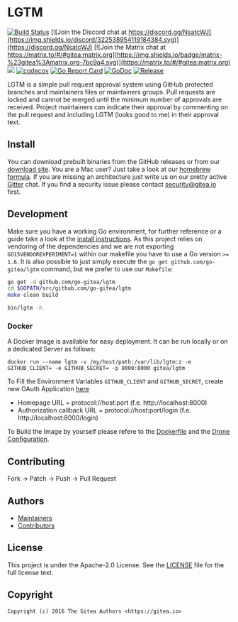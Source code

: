 # LGTM

[![Build Status](https://drone.gitea.io/api/badges/go-gitea/lgtm/status.svg)](https://drone.gitea.io/go-gitea/lgtm)
[![Join the Discord chat at https://discord.gg/NsatcWJ](https://img.shields.io/discord/322538954119184384.svg)](https://discord.gg/NsatcWJ)
[![Join the Matrix chat at https://matrix.to/#/#gitea:matrix.org](https://img.shields.io/badge/matrix-%23gitea%3Amatrix.org-7bc9a4.svg)](https://matrix.to/#/#gitea:matrix.org)
[![](https://images.microbadger.com/badges/image/gitea/lgtm.svg)](https://microbadger.com/images/gitea/lgtm "Get your own image badge on microbadger.com")
[![codecov](https://codecov.io/gh/go-gitea/lgtm/branch/master/graph/badge.svg)](https://codecov.io/gh/go-gitea/lgtm)
[![Go Report Card](https://goreportcard.com/badge/code.gitea.io/gitea)](https://goreportcard.com/report/code.gitea.io/gitea)
[![GoDoc](https://godoc.org/code.gitea.io/gitea?status.svg)](https://godoc.org/code.gitea.io/gitea)
[![Release](https://github-release-version.herokuapp.com/github/go-gitea/lgtm/release.svg?style=flat)](https://github.com/go-gitea/lgtm/releases/latest)

LGTM is a simple pull request approval system using GitHub protected branches
and maintainers files or maintainers groups. Pull requests are locked and cannot
be merged until the minimum number of approvals are received. Project
maintainers can indicate their approval by commenting on the pull request and
including LGTM (looks good to me) in their approval text.

## Install

You can download prebuilt binaries from the GitHub releases or from our
[download site](https://dl.gitea.io/lgtm). You are a Mac user? Just take
a look at our [homebrew formula](https://github.com/go-gitea/homebrew-gitea).
If you are missing an architecture just write us on our pretty active
[Gitter](https://gitter.im/go-gitea/lgtm) chat. If you find a security issue
please contact security@gitea.io first.

## Development

Make sure you have a working Go environment, for further reference or a guide
take a look at the [install instructions](http://golang.org/doc/install.html).
As this project relies on vendoring of the dependencies and we are not
exporting `GO15VENDOREXPERIMENT=1` within our makefile you have to use a Go
version `>= 1.6`. It is also possible to just simply execute the
`go get github.com/go-gitea/lgtm` command, but we prefer to use our `Makefile`:

```bash
go get -d github.com/go-gitea/lgtm
cd $GOPATH/src/github.com/go-gitea/lgtm
make clean build

bin/lgtm -h
```

### Docker

A Docker Image is available for easy deployment. It can be run locally or on a dedicated Server as follows:

```
docker run --name lgtm -v /my/host/path:/var/lib/lgtm:z -e GITHUB_CLIENT= -e GITHUB_SECRET= -p 8000:8000 gitea/lgtm
```

To Fill the Environment Variables `GITHUB_CLIENT` and `GITHUB_SECRET`, create new OAuth Application [here](https://github.com/settings/applications/new)

* Homepage URL = protocol://host:port (f.e. http://localhost:8000)
* Authorization callback URL = protocol://host:port/login (f.e. http://localhost:8000/login)


To Build the Image by yourself please refere to the [Dockerfile](https://github.com/go-gitea/lgtm/blob/master/Dockerfile) and the [Drone Configuration](https://github.com/go-gitea/lgtm/blob/master/.drone.yml).


## Contributing

Fork -> Patch -> Push -> Pull Request

## Authors

* [Maintainers](https://github.com/orgs/go-gitea/people)
* [Contributors](https://github.com/go-gitea/lgtm/graphs/contributors)

## License

This project is under the Apache-2.0 License. See the [LICENSE](LICENSE) file
for the full license text.

## Copyright

```
Copyright (c) 2016 The Gitea Authors <https://gitea.io>
```

